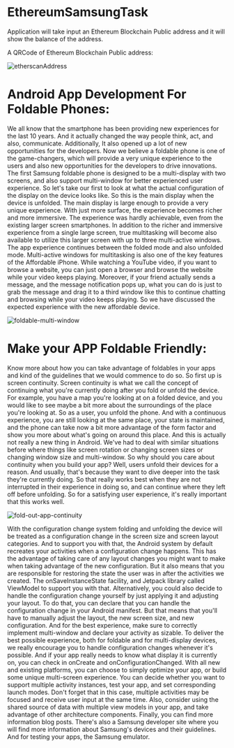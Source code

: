 # EthereumSamsungTask
Application will take input an Ethereum Blockchain Public address and it will show the balance of the address. 

 A QRCode of Ethereum Blockchain Public address:
 
![etherscanAddress](https://user-images.githubusercontent.com/33425225/173142987-c877f189-0673-4c48-9f22-55a9e813719e.png)

# Android App Development For Foldable Phones:
We all know that the smartphone has been providing new experiences for the last 10 years. And it actually changed the way people think, act, and also, communicate. Additionally, It also opened up a lot of new opportunities for the developers. Now we believe a foldable phone is one of the game-changers, which will provide a very unique experience to the users and also new opportunities for the developers to drive innovations.
The first Samsung foldable phone is designed to be a multi-display with two screens, and also support multi-window for better experienced user experience. So let's take our first to look at what the actual configuration of the display on the device looks like. So this is the main display when the device is unfolded. The main display is large enough to provide a very unique experience. With just more surface, the experience becomes richer and more immersive. The experience was hardly achievable,
even from the existing larger screen smartphones. In addition to the richer and immersive experience from a single large screen, true multitasking will become also available to utilize this larger screen with up to three multi-active windows. The app experience continues between the folded mode and also unfolded mode. Multi-active windows for multitasking is also one of the key features of the Affordable iPhone. While watching a YouTube video, if you want to browse a website, you can just open a browser and browse the website while your video keeps playing. Moreover, if your friend actually sends a message, and the message notification pops up, what you can do is just to grab the message and drag it to a third window like this to continue chatting and browsing while your video keeps playing. So we have discussed the expected experience with the new affordable device.

![foldable-multi-window](https://user-images.githubusercontent.com/33425225/173185481-2273e4ac-5d0e-43ee-a00e-5d0bdfcc32da.png)

# Make your APP Foldable Friendly:
Know more about how you can take advantage of foldables in your apps and kind of the guidelines that we would commence to do so. So first up is screen continuity. Screen continuity is what we call the concept of continuing what you're currently doing after you fold or unfold the device. For example, you have a map you're looking at on a folded device, and you would like to see maybe a bit more about the surroundings of the place you're looking at. So as a user, you unfold the phone. And with a continuous experience, you are still looking at the same place, your state is maintained, and the phone can take now a bit more advantage of the form factor and show you more about what's going on around this place.
And this is actually not really a new thing in Android. We've had to deal with similar situations before where things like screen rotation or changing screen sizes or changing window size and multi-window.
So why should you care about continuity when you build your app?
Well, users unfold their devices for a reason. And usually, that's because they want to dive deeper into the task they're currently doing. So that really works best when they are not interrupted in their experience in doing so, and can continue where they left off before unfolding. So for a satisfying user experience, it's really important that this works well.


![fold-out-app-continuity](https://user-images.githubusercontent.com/33425225/173185876-edbefe8f-233a-41d0-81c2-1a982d8bbdc5.gif)

With the configuration change system folding and unfolding the device will be treated as a configuration change in the screen size and screen layout categories. And to support you with that, the Android system by default recreates your activities when a configuration change happens. This has the advantage of taking care of any layout changes you might want to make when taking advantage of the new configuration. But it also means that you are responsible for restoring the state the user was in after the activities we created. The onSaveInstanceState facility, and Jetpack library called ViewModel to support you with that. Alternatively, you could also decide to handle the configuration change yourself by just applying it and adjusting your layout. To do that, you can declare that you can handle the configuration change in your Android manifest. But that means that you'll have to manually adjust the layout, the new screen size, and new configuration. And for the best experience, make sure to correctly implement multi-window and declare your activity as sizable.
To deliver the best possible experience, both for foldable and for multi-display devices, we really encourage you to handle configuration changes whenever it's possible. And if your app really needs to know what display it is currently on, you can check in onCreate and onConfigurationChanged. With all new and existing platforms, you can choose to simply optimize your app, or build some unique multi-screen experience. You can decide whether you want to support multiple activity
instances, test your app, and set corresponding launch modes.
Don't forget that in this case, multiple activities may be focused and receive user input at the same time. Also, consider using the shared source of data with multiple view models in your app, and take advantage of other architecture components.
Finally, you can find more information blog posts. There's also a Samsung developer site where you will find more information about Samsung's devices and their guidelines. And for testing your apps, the Samsung emulator.
